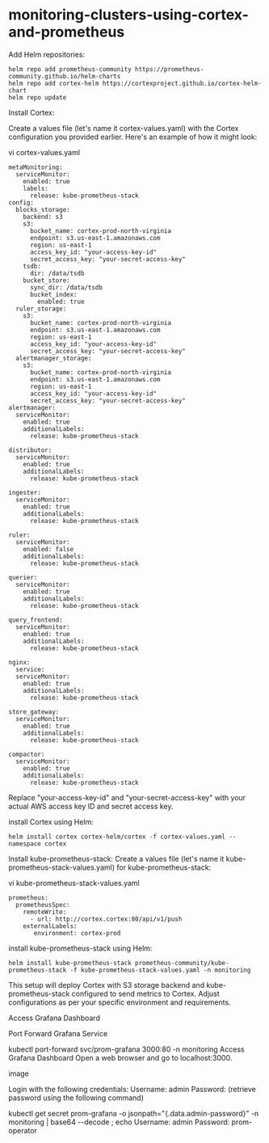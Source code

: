 # monitoring-clusters-using-cortex-and-prometheus

Add Helm repositories:
```
helm repo add prometheus-community https://prometheus-community.github.io/helm-charts
helm repo add cortex-helm https://cortexproject.github.io/cortex-helm-chart
helm repo update
```

Install Cortex:

Create a values file (let's name it cortex-values.yaml) with the Cortex configuration you provided earlier. Here's an example of how it might look:

vi cortex-values.yaml
```
metaMonitoring:
  serviceMonitor:
    enabled: true
    labels:
      release: kube-prometheus-stack
config:
  blocks_storage:
    backend: s3
    s3:
      bucket_name: cortex-prod-north-virginia
      endpoint: s3.us-east-1.amazonaws.com
      region: us-east-1
      access_key_id: "your-access-key-id"
      secret_access_key: "your-secret-access-key"
    tsdb:
      dir: /data/tsdb
    bucket_store:
      sync_dir: /data/tsdb
      bucket_index:
        enabled: true
  ruler_storage:
    s3:
      bucket_name: cortex-prod-north-virginia
      endpoint: s3.us-east-1.amazonaws.com
      region: us-east-1
      access_key_id: "your-access-key-id"
      secret_access_key: "your-secret-access-key"
  alertmanager_storage:
    s3:
      bucket_name: cortex-prod-north-virginia
      endpoint: s3.us-east-1.amazonaws.com
      region: us-east-1
      access_key_id: "your-access-key-id"
      secret_access_key: "your-secret-access-key"
alertmanager:
  serviceMonitor:
    enabled: true
    additionalLabels:
      release: kube-prometheus-stack

distributor:
  serviceMonitor:
    enabled: true
    additionalLabels:
      release: kube-prometheus-stack

ingester:
  serviceMonitor:
    enabled: true
    additionalLabels:
      release: kube-prometheus-stack

ruler:
  serviceMonitor:
    enabled: false
    additionalLabels:
      release: kube-prometheus-stack

querier:
  serviceMonitor:
    enabled: true
    additionalLabels:
      release: kube-prometheus-stack

query_frontend:
  serviceMonitor:
    enabled: true
    additionalLabels:
      release: kube-prometheus-stack

nginx:
  service:
  serviceMonitor:
    enabled: true
    additionalLabels:
      release: kube-prometheus-stack

store_gateway:
  serviceMonitor:
    enabled: true
    additionalLabels:
      release: kube-prometheus-stack

compactor:
  serviceMonitor:
    enabled: true
    additionalLabels:
      release: kube-prometheus-stack
```

Replace "your-access-key-id" and "your-secret-access-key" with your actual AWS access key ID and secret access key.

install Cortex using Helm:

```
helm install cortex cortex-helm/cortex -f cortex-values.yaml --namespace cortex
```
Install kube-prometheus-stack:
Create a values file (let's name it kube-prometheus-stack-values.yaml) for kube-prometheus-stack:

vi kube-prometheus-stack-values.yaml
```
prometheus:
  prometheusSpec:
    remoteWrite:
      - url: http://cortex.cortex:80/api/v1/push
    externalLabels:
       environment: cortex-prod
```
install kube-prometheus-stack using Helm:

```
helm install kube-prometheus-stack prometheus-community/kube-prometheus-stack -f kube-prometheus-stack-values.yaml -n monitoring
```
This setup will deploy Cortex with S3 storage backend and kube-prometheus-stack configured to send metrics to Cortex. Adjust configurations as per your specific environment and requirements.


Access Grafana Dashboard

Port Forward Grafana Service

kubectl port-forward svc/prom-grafana 3000:80 -n monitoring
Access Grafana Dashboard Open a web browser and go to localhost:3000.

image

Login with the following credentials: Username: admin Password: (retrieve password using the following command)

kubectl get secret prom-grafana -o jsonpath="{.data.admin-password}" -n monitoring | base64 --decode ; echo
Username: admin Password: prom-operator
